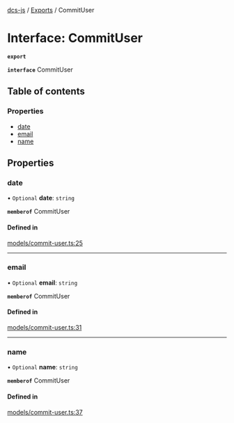 [dcs-js](../README.md) / [Exports](../modules.md) / CommitUser

# Interface: CommitUser

**`export`**

**`interface`** CommitUser

## Table of contents

### Properties

- [date](CommitUser.md#date)
- [email](CommitUser.md#email)
- [name](CommitUser.md#name)

## Properties

### <a id="date" name="date"></a> date

• `Optional` **date**: `string`

**`memberof`** CommitUser

#### Defined in

[models/commit-user.ts:25](https://github.com/unfoldingWord/dcs-js/blob/c677a54/models/commit-user.ts#L25)

___

### <a id="email" name="email"></a> email

• `Optional` **email**: `string`

**`memberof`** CommitUser

#### Defined in

[models/commit-user.ts:31](https://github.com/unfoldingWord/dcs-js/blob/c677a54/models/commit-user.ts#L31)

___

### <a id="name" name="name"></a> name

• `Optional` **name**: `string`

**`memberof`** CommitUser

#### Defined in

[models/commit-user.ts:37](https://github.com/unfoldingWord/dcs-js/blob/c677a54/models/commit-user.ts#L37)
